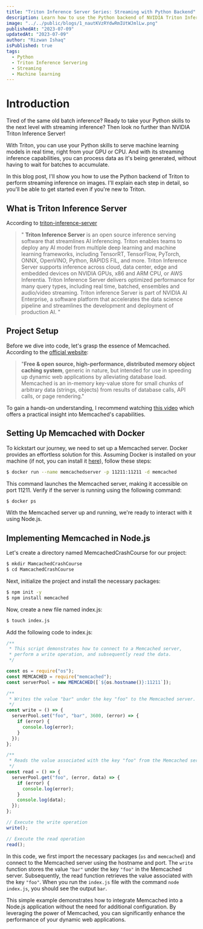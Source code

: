 ```yaml
---
title: "Triton Inference Server Series: Streaming with Python Backend"
description: Learn how to use the Python backend of NVIDIA Triton Inference Server to perform streaming inference.
image: "../../public/blogs/1_nautKVzRYdwRmIUtWJmlLw.png"
publishedAt: "2023-07-09"
updatedAt: "2023-07-09"
author: "Rizwan Ishaq"
isPublished: true
tags:
  - Python
  - Triton Inference Servering
  - Streaming
  - Machine learning
---
```


# Introduction

Tired of the same old batch inference? Ready to take your Python skills to the next level with streaming inference? Then look no further than NVIDIA Triton Inference Server!

With Triton, you can use your Python skills to serve machine learning models in real time, right from your GPU or CPU. And with its streaming inference capabilities, you can process data as it's being generated, without having to wait for batches to accumulate.

In this blog post, I'll show you how to use the Python backend of Triton to perform streaming inference on images. I'll explain each step in detail, so you'll be able to get started even if you're new to Triton.

## What is Triton Inference Server

According to [triton-inference-server](https://github.com/triton-inference-server/server)

> " **Triton Inference Server** is an open source inference serving software that streamlines AI inferencing. Triton enables teams to deploy any AI model from multiple deep learning and machine learning frameworks, including TensorRT, TensorFlow, PyTorch, ONNX, OpenVINO, Python, RAPIDS FIL, and more. Triton Inference Server supports inference across cloud, data center, edge and embedded devices on NVIDIA GPUs, x86 and ARM CPU, or AWS Inferentia. Triton Inference Server delivers optimized performance for many query types, including real time, batched, ensembles and audio/video streaming. Triton inference Server is part of NVIDIA AI Enterprise, a software platform that accelerates the data science pipeline and streamlines the development and deployment of production AI.
> "

## Project Setup

Before we dive into code, let's grasp the essence of Memcached. According to the [official website](https://www.memcached.org/):

> "**Free & open source, high-performance, distributed memory object caching system**, generic in nature, but intended for use in speeding up dynamic web applications by alleviating database load. Memcached is an in-memory key-value store for small chunks of arbitrary data (strings, objects) from results of database calls, API calls, or page rendering."

To gain a hands-on understanding, I recommend watching [this video](https://www.youtube.com/watch?v=NCePGsRZFus) which offers a practical insight into Memcached's capabilities.

## Setting Up Memcached with Docker

To kickstart our journey, we need to set up a Memcached server. Docker provides an effortless solution for this. Assuming Docker is installed on your machine (if not, you can install it [here](https://www.docker.com/get-started)), follow these steps:

```bash
$ docker run --name memcachedserver -p 11211:11211 -d memcached
```

This command launches the Memcached server, making it accessible on port 11211. Verify if the server is running using the following command:

```bash
$ docker ps
```

With the Memcached server up and running, we're ready to interact with it using Node.js.

## Implementing Memcached in Node.js

Let's create a directory named MemcachedCrashCourse for our project:

```bash
$ mkdir MamcachedCrashCourse
$ cd MamcachedCrashCourse
```

Next, initialize the project and install the necessary packages:

```bash
$ npm init -y
$ npm install memcached
```

Now, create a new file named index.js:

```bash
$ touch index.js
```

Add the following code to index.js:

```javascript
/**
 * This script demonstrates how to connect to a Memcached server,
 * perform a write operation, and subsequently read the data.
 */

const os = require("os");
const MEMCACHED = require("memcached");
const serverPool = new MEMCACHED([`${os.hostname()}:11211`]);

/**
 * Writes the value "bar" under the key "foo" to the Memcached server.
 */
const write = () => {
  serverPool.set("foo", "bar", 3600, (error) => {
    if (error) {
      console.log(error);
    }
  });
};

/**
 * Reads the value associated with the key "foo" from the Memcached server.
 */
const read = () => {
  serverPool.get("foo", (error, data) => {
    if (error) {
      console.log(error);
    }
    console.log(data);
  });
};

// Execute the write operation
write();

// Execute the read operation
read();
```

In this code, we first import the necessary packages (`os` and `memcached`) and connect to the Memcached server using the hostname and port. The `write` function stores the value `"bar"` under the key `"foo"` in the Memcached server. Subsequently, the read function retrieves the value associated with the key `"foo"`. When you run the `index.js` file with the command `node index.js`, you should see the output `bar`.

This simple example demonstrates how to integrate Memcached into a Node.js application without the need for additional configuration. By leveraging the power of Memcached, you can significantly enhance the performance of your dynamic web applications.
